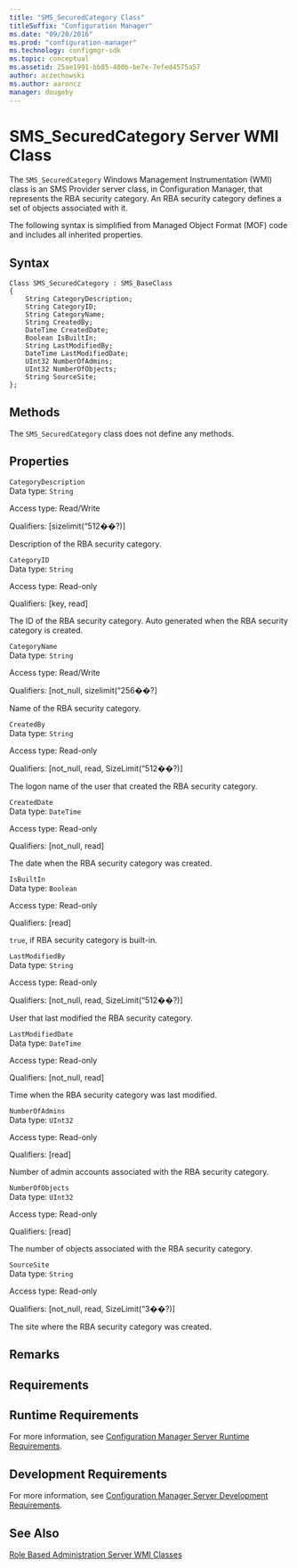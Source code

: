 ```yaml
---
title: "SMS_SecuredCategory Class"
titleSuffix: "Configuration Manager"
ms.date: "09/20/2016"
ms.prod: "configuration-manager"
ms.technology: configmgr-sdk
ms.topic: conceptual
ms.assetid: 25ae1991-bb85-400b-be7e-7efed4575a57
author: aczechowski
ms.author: aaroncz
manager: dougeby
---
```

# SMS_SecuredCategory Server WMI Class
The `SMS_SecuredCategory` Windows Management Instrumentation (WMI) class is an SMS Provider server class, in Configuration Manager, that represents the RBA security category. An RBA security category defines a set of objects associated with it.  

 The following syntax is simplified from Managed Object Format (MOF) code and includes all inherited properties.  

## Syntax  

```  
Class SMS_SecuredCategory : SMS_BaseClass  
{  
    String CategoryDescription;  
    String CategoryID;  
    String CategoryName;  
    String CreatedBy;  
    DateTime CreatedDate;  
    Boolean IsBuiltIn;  
    String LastModifiedBy;  
    DateTime LastModifiedDate;  
    UInt32 NumberOfAdmins;  
    UInt32 NumberOfObjects;  
    String SourceSite;  
};  
```  

## Methods  
 The `SMS_SecuredCategory` class does not define any methods.  

## Properties  
 `CategoryDescription`  
 Data type: `String`  

 Access type: Read/Write  

 Qualifiers: [sizelimit(“512��?)]  

 Description of the RBA security category.  

 `CategoryID`  
 Data type: `String`  

 Access type: Read-only  

 Qualifiers: [key, read]  

 The ID of the RBA security category. Auto generated when the RBA security category is created.  

 `CategoryName`  
 Data type: `String`  

 Access type: Read/Write  

 Qualifiers: [not_null, sizelimit(“256��?]  

 Name of the RBA security category.  

 `CreatedBy`  
 Data type: `String`  

 Access type: Read-only  

 Qualifiers: [not_null, read, SizeLimit(“512��?)]  

 The logon name of the user that created the RBA security category.  

 `CreatedDate`  
 Data type: `DateTime`  

 Access type: Read-only  

 Qualifiers: [not_null, read]  

 The date when the RBA security category was created.  

 `IsBuiltIn`  
 Data type: `Boolean`  

 Access type: Read-only  

 Qualifiers: [read]  

 `true`, if RBA security category is built-in.  

 `LastModifiedBy`  
 Data type: `String`  

 Access type: Read-only  

 Qualifiers: [not_null, read, SizeLimit(“512��?)]  

 User that last modified the RBA security category.  

 `LastModifiedDate`  
 Data type: `DateTime`  

 Access type: Read-only  

 Qualifiers: [not_null, read]  

 Time when the RBA security category was last modified.  

 `NumberOfAdmins`  
 Data type: `UInt32`  

 Access type: Read-only  

 Qualifiers: [read]  

 Number of admin accounts associated with the RBA security category.  

 `NumberOfObjects`  
 Data type: `UInt32`  

 Access type: Read-only  

 Qualifiers: [read]  

 The number of objects associated with the RBA security category.  

 `SourceSite`  
 Data type: `String`  

 Access type: Read-only  

 Qualifiers: [not_null, read, SizeLimit(“3��?)]  

 The site where the RBA security category was created.  

## Remarks  

## Requirements  

## Runtime Requirements  
 For more information, see [Configuration Manager Server Runtime Requirements](../../../../../develop/core/reqs/server-runtime-requirements.md).  

## Development Requirements  
 For more information, see [Configuration Manager Server Development Requirements](../../../../../develop/core/reqs/server-development-requirements.md).  

## See Also  
 [Role Based Administration Server WMI Classes](../../../../../develop/reference/core/servers/configure/role-based-administration-server-wmi-classes.md)
